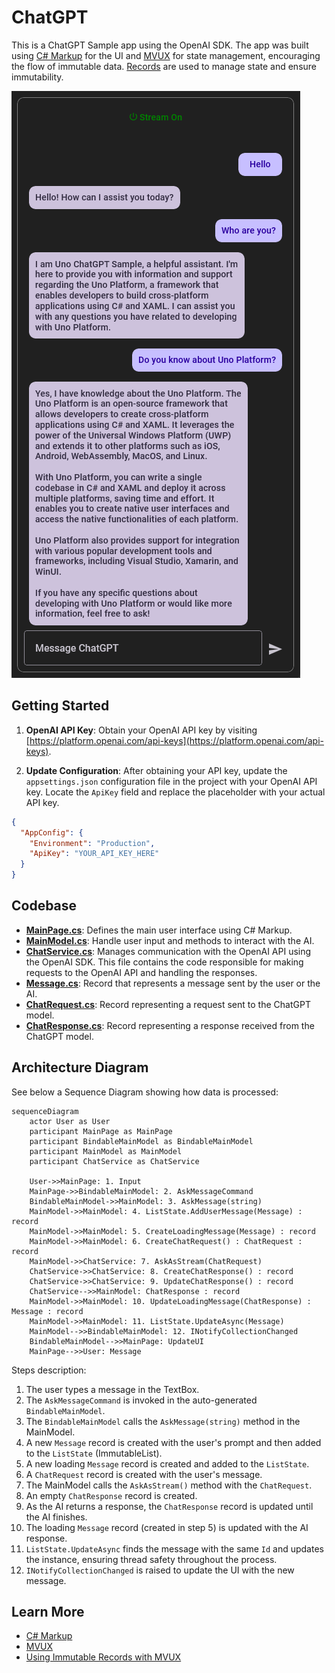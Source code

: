 # ChatGPT

This is a ChatGPT Sample app using the OpenAI SDK. The app was built using [C# Markup](https://aka.platform.uno/csharp-markup) for the UI and [MVUX](https://aka.platform.uno/mvux) for state management, encouraging the flow of immutable data. [Records](https://learn.microsoft.com/en-us/dotnet/csharp/language-reference/builtin-types/record) are used to manage state and ensure immutability.

![ChatGPT Image](ChatGPT-Image.png)

## Getting Started

1. **OpenAI API Key**: Obtain your OpenAI API key by visiting [https://platform.openai.com/api-keys](https://platform.openai.com/api-keys).

2. **Update Configuration**: After obtaining your API key, update the `appsettings.json` configuration file in the project with your OpenAI API key. Locate the `ApiKey` field and replace the placeholder with your actual API key.

```json
{
  "AppConfig": {
    "Environment": "Production",
    "ApiKey": "YOUR_API_KEY_HERE"
  }
}
```

## Codebase

 * [**MainPage.cs**](ChatGPT/ChatGPT/Presentation/MainPage.cs): Defines the main user interface using C# Markup.
 * [**MainModel.cs**](ChatGPT/ChatGPT/Presentation/MainModel.cs): Handle user input and methods to interact with the AI.
 * [**ChatService.cs**](ChatGPT/ChatGPT/Services/ChatService.cs): Manages communication with the OpenAI API using the OpenAI SDK. This file contains the code responsible for making requests to the OpenAI API and handling the responses.
 * [**Message.cs**](ChatGPT/ChatGPT/Presentation/Message.cs): Record that represents a message sent by the user or the AI.
 * [**ChatRequest.cs**](ChatGPT/ChatGPT/Business/ChatRequest.cs): Record representing a request sent to the ChatGPT model.
 * [**ChatResponse.cs**](ChatGPT/ChatGPT/Business/ChatResponse.cs): Record representing a response received from the ChatGPT model.

## Architecture Diagram

See below a Sequence Diagram showing how data is processed:

```mermaid
sequenceDiagram
    actor User as User
    participant MainPage as MainPage
    participant BindableMainModel as BindableMainModel
    participant MainModel as MainModel
    participant ChatService as ChatService

    User->>MainPage: 1. Input
    MainPage->>BindableMainModel: 2. AskMessageCommand
    BindableMainModel->>MainModel: 3. AskMessage(string)
    MainModel->>MainModel: 4. ListState.AddUserMessage(Message) : record
    MainModel->>MainModel: 5. CreateLoadingMessage(Message) : record
    MainModel->>MainModel: 6. CreateChatRequest() : ChatRequest : record
    MainModel->>ChatService: 7. AskAsStream(ChatRequest)
    ChatService->>ChatService: 8. CreateChatResponse() : record
    ChatService->>ChatService: 9. UpdateChatResponse() : record
    ChatService-->>MainModel: ChatResponse : record
    MainModel->>MainModel: 10. UpdateLoadingMessage(ChatResponse) : Message : record
    MainModel->>MainModel: 11. ListState.UpdateAsync(Message)
    MainModel-->>BindableMainModel: 12. INotifyCollectionChanged
    BindableMainModel-->>MainPage: UpdateUI
    MainPage-->>User: Message
```

Steps description:

1. The user types a message in the TextBox.
2. The `AskMessageCommand` is invoked in the auto-generated `BindableMainModel`.
3. The `BindableMainModel` calls the `AskMessage(string)` method in the MainModel.
4. A new `Message` record is created with the user's prompt and then added to the `ListState` (ImmutableList).
5. A new loading `Message` record is created and added to the `ListState`.
6. A `ChatRequest` record is created with the user's message.
7. The MainModel calls the `AskAsStream()` method with the `ChatRequest`.
8. An empty `ChatResponse` record is created.
9. As the AI returns a response, the `ChatResponse` record is updated until the AI finishes.
10. The loading `Message` record (created in step 5) is updated with the AI response.
11. `ListState.UpdateAsync` finds the message with the same `Id` and updates the instance, ensuring thread safety throughout the process.
12. `INotifyCollectionChanged` is raised to update the UI with the new message.

## Learn More
- [C# Markup](https://aka.platform.uno/csharp-markup) 
- [MVUX](https://aka.platform.uno/mvux)
- [Using Immutable Records with MVUX](RecordsGuidance.md)